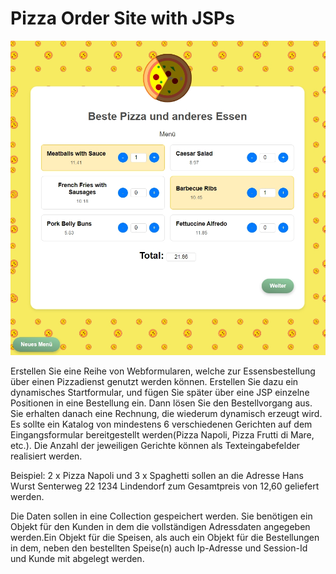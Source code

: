 # Pizza Order Site with JSPs

![Screenshot.jpeg](Screenshot.jpeg)

Erstellen Sie eine Reihe von Webformularen, welche zur Essensbestellung über einen Pizzadienst
genutzt werden können. Erstellen Sie dazu ein dynamisches Startformular, und fügen Sie später
über eine JSP einzelne Positionen in eine Bestellung ein. Dann lösen Sie den Bestellvorgang aus.
Sie erhalten danach eine Rechnung, die wiederum dynamisch erzeugt wird.
Es sollte ein Katalog von mindestens 6 verschiedenen Gerichten auf dem Eingangsformular
bereitgestellt werden(Pizza Napoli, Pizza Frutti di Mare, etc.). Die Anzahl der jeweiligen Gerichte
können als Texteingabefelder realisiert werden.

Beispiel: 2 x Pizza Napoli und 3 x Spaghetti sollen an die Adresse
Hans Wurst
Senterweg 22
1234 Lindendorf
zum Gesamtpreis von 12,60 geliefert werden.

Die Daten sollen in eine Collection gespeichert werden. Sie benötigen ein Objekt für den Kunden in
dem die vollständigen Adressdaten angegeben werden.Ein Objekt für die Speisen, als auch ein
Objekt für die Bestellungen in dem, neben den bestellten Speise(n) auch Ip-Adresse und Session-Id
und Kunde mit abgelegt werden.